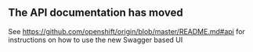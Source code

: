 The API documentation has moved
-------------------------------

See https://github.com/openshift/origin/blob/master/README.md#api for instructions on how to use the new Swagger based UI
